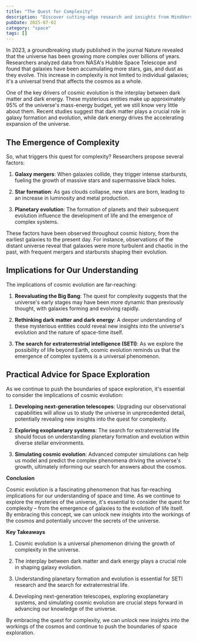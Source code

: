 ```yaml
---
title: "The Quest for Complexity"
description: "Discover cutting-edge research and insights from MindVerse Daily in the space category"
pubDate: 2025-07-02
category: "space"
tags: []
---
```


In 2023, a groundbreaking study published in the journal Nature revealed that the universe has been growing more complex over billions of years. Researchers analyzed data from NASA's Hubble Space Telescope and found that galaxies have been accumulating more stars, gas, and dust as they evolve. This increase in complexity is not limited to individual galaxies; it's a universal trend that affects the cosmos as a whole.

One of the key drivers of cosmic evolution is the interplay between dark matter and dark energy. These mysterious entities make up approximately 95% of the universe's mass-energy budget, yet we still know very little about them. Recent studies suggest that dark matter plays a crucial role in galaxy formation and evolution, while dark energy drives the accelerating expansion of the universe.

## The Emergence of Complexity

So, what triggers this quest for complexity? Researchers propose several factors:

1. **Galaxy mergers**: When galaxies collide, they trigger intense starbursts, fueling the growth of massive stars and supermassive black holes.

2. **Star formation**: As gas clouds collapse, new stars are born, leading to an increase in luminosity and metal production.

3. **Planetary evolution**: The formation of planets and their subsequent evolution influence the development of life and the emergence of complex systems.

These factors have been observed throughout cosmic history, from the earliest galaxies to the present day. For instance, observations of the distant universe reveal that galaxies were more turbulent and chaotic in the past, with frequent mergers and starbursts shaping their evolution.

## Implications for Our Understanding

The implications of cosmic evolution are far-reaching:

1. **Reevaluating the Big Bang**: The quest for complexity suggests that the universe's early stages may have been more dynamic than previously thought, with galaxies forming and evolving rapidly.

2. **Rethinking dark matter and dark energy**: A deeper understanding of these mysterious entities could reveal new insights into the universe's evolution and the nature of space-time itself.

3. **The search for extraterrestrial intelligence (SETI)**: As we explore the possibility of life beyond Earth, cosmic evolution reminds us that the emergence of complex systems is a universal phenomenon.

## Practical Advice for Space Exploration

As we continue to push the boundaries of space exploration, it's essential to consider the implications of cosmic evolution:

1. **Developing next-generation telescopes**: Upgrading our observational capabilities will allow us to study the universe in unprecedented detail, potentially revealing new insights into the quest for complexity.

2. **Exploring exoplanetary systems**: The search for extraterrestrial life should focus on understanding planetary formation and evolution within diverse stellar environments.

3. **Simulating cosmic evolution**: Advanced computer simulations can help us model and predict the complex phenomena driving the universe's growth, ultimately informing our search for answers about the cosmos.

**Conclusion**

Cosmic evolution is a fascinating phenomenon that has far-reaching implications for our understanding of space and time. As we continue to explore the mysteries of the universe, it's essential to consider the quest for complexity – from the emergence of galaxies to the evolution of life itself. By embracing this concept, we can unlock new insights into the workings of the cosmos and potentially uncover the secrets of the universe.

**Key Takeaways**

1. Cosmic evolution is a universal phenomenon driving the growth of complexity in the universe.

2. The interplay between dark matter and dark energy plays a crucial role in shaping galaxy evolution.

3. Understanding planetary formation and evolution is essential for SETI research and the search for extraterrestrial life.

4. Developing next-generation telescopes, exploring exoplanetary systems, and simulating cosmic evolution are crucial steps forward in advancing our knowledge of the universe.

By embracing the quest for complexity, we can unlock new insights into the workings of the cosmos and continue to push the boundaries of space exploration.